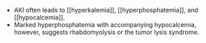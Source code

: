 - AKI often leads to [[hyperkalemia]], [[hyperphosphatemia]], and [[hypocalcemia]]. 
- Marked hyperphosphatemia with accompanying hypocalcemia, however, suggests rhabdomyolysis or the tumor lysis syndrome.